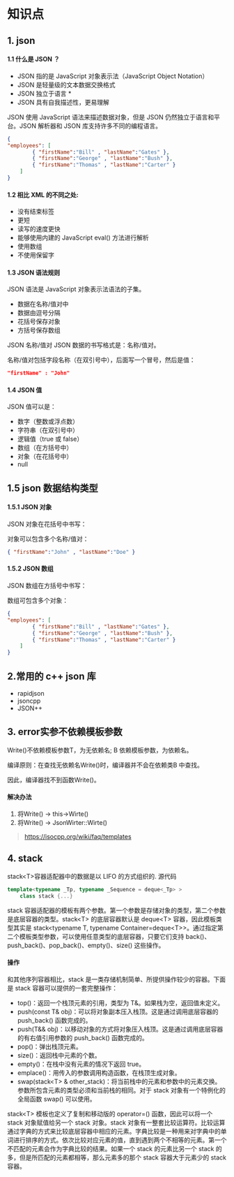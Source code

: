 # 知识点


## 1. json
#### 1.1 什么是 JSON ？
* JSON 指的是 JavaScript 对象表示法（JavaScript Object Notation）
* JSON 是轻量级的文本数据交换格式
* JSON 独立于语言 *
* JSON 具有自我描述性，更易理解

JSON 使用 JavaScript 语法来描述数据对象，但是 JSON 仍然独立于语言和平台。JSON 解析器和 JSON 库支持许多不同的编程语言。

```json
{
"employees": [
        { "firstName":"Bill" , "lastName":"Gates" },
        { "firstName":"George" , "lastName":"Bush" },
        { "firstName":"Thomas" , "lastName":"Carter" }
    ]
}
```

#### 1.2 相比 XML 的不同之处:
* 没有结束标签
* 更短
* 读写的速度更快
* 能够使用内建的 JavaScript eval() 方法进行解析
* 使用数组
* 不使用保留字

#### 1.3 JSON 语法规则
JSON 语法是 JavaScript 对象表示法语法的子集。

* 数据在名称/值对中
* 数据由逗号分隔
* 花括号保存对象
* 方括号保存数组

JSON 名称/值对
JSON 数据的书写格式是：名称/值对。

名称/值对包括字段名称（在双引号中），后面写一个冒号，然后是值：
```json
"firstName" : "John"
```

#### 1.4 JSON 值

JSON 值可以是：

* 数字（整数或浮点数）
* 字符串（在双引号中）
* 逻辑值（true 或 false）
* 数组（在方括号中）
* 对象（在花括号中）
* null
## 1.5 json 数据结构类型
#### 1.5.1 JSON 对象
JSON 对象在花括号中书写：

对象可以包含多个名称/值对：
```json
{ "firstName":"John" , "lastName":"Doe" }
```

#### 1.5.2 JSON 数组
JSON 数组在方括号中书写：

数组可包含多个对象： 
```json
{
"employees": [
        { "firstName":"Bill" , "lastName":"Gates" },
        { "firstName":"George" , "lastName":"Bush" },
        { "firstName":"Thomas" , "lastName":"Carter" }
    ]
}
```

## 2.常用的 c++ json 库
* rapidjson
* jsoncpp
* JSON++


## 3. error实参不依赖模板参数
Write()不依赖模板参数T，为无依赖名; B <T> 依赖模板参数，为依赖名。

编译原则：在查找无依赖名Write()时，编译器并不会在依赖类B <T> 中查找。

因此，编译器找不到函数Write()。
#### 解决办法
1. 将Write() -> this->Wirte()
2. 将Write() -> JsonWirter<T>::Wirte()
> https://isocpp.org/wiki/faq/templates

## 4. stack
stack\<T\>容器适配器中的数据是以 LIFO 的方式组织的.
源代码
```c++
template<typename _Tp, typename _Sequence = deque<_Tp> >
    class stack {...}
```
stack 容器适配器的模板有两个参数。第一个参数是存储对象的类型，第二个参数是底层容器的类型。stack\<T\> 的底层容器默认是 deque\<T\> 容器，因此模板类型其实是 stack\<typename T, typename Container=deque\<T\>\>。通过指定第二个模板类型参数，可以使用任意类型的底层容器，只要它们支持 back()、push_back()、pop_back()、empty()、size() 这些操作。

#### 操作
和其他序列容器相比，stack 是一类存储机制简单、所提供操作较少的容器。下面是 stack 容器可以提供的一套完整操作：
* top()：返回一个栈顶元素的引用，类型为 T&。如果栈为空，返回值未定义。
* push(const T& obj)：可以将对象副本压入栈顶。这是通过调用底层容器的 push_back() 函数完成的。
* push(T&& obj)：以移动对象的方式将对象压入栈顶。这是通过调用底层容器的有右值引用参数的 push_back() 函数完成的。
* pop()：弹出栈顶元素。
* size()：返回栈中元素的个数。
* empty()：在栈中没有元素的情况下返回 true。
* emplace()：用传入的参数调用构造函数，在栈顶生成对象。
* swap(stack\<T\> & other_stack)：将当前栈中的元素和参数中的元素交换。参数所包含元素的类型必须和当前栈的相同。对于 stack 对象有一个特例化的全局函数 swap() 可以使用。

stack\<T\> 模板也定义了复制和移动版的 operator=() 函数，因此可以将一个 stack 对象赋值给另一个 stack 对象。stack 对象有一整套比较运算符。比较运算通过字典的方式来比较底层容器中相应的元素。字典比较是一种用来对字典中的单词进行排序的方式。依次比较对应元素的值，直到遇到两个不相等的元素。第一个不匹配的元素会作为字典比较的结果。如果一个 stack 的元素比另一个 stack 的多，但是所匹配的元素都相等，那么元素多的那个 stack 容器大于元素少的 stack 容器。